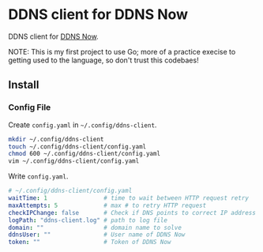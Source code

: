 # DDNS client for DDNS Now

DDNS client for [DDNS Now](https://ddns.kuku.lu/).

NOTE: This is my first project to use Go; more of a practice execise to getting used to the language, so don't trust this codebaes!

## Install

### Config File

Create `config.yaml` in `~/.config/ddns-client`.

```bash
mkdir ~/.config/ddns-client
touch ~/.config/ddns-client/config.yaml
chmod 600 ~/.config/ddns-client/config.yaml
vim ~/.config/ddns-client/config.yaml
```

Write `config.yaml`.

```yaml
# ~/.config/ddns-client/config.yaml
waitTime: 1                # time to wait between HTTP request retry
maxAttempts: 5             # max # to retry HTTP request
checkIPChange: false       # Check if DNS points to correct IP address before updating DDNS
logPath: "ddns-client.log" # path to log file
domain: ""                 # domain name to solve
ddnsUser: ""               # User name of DDNS Now
token: ""                  # Token of DDNS Now
```
